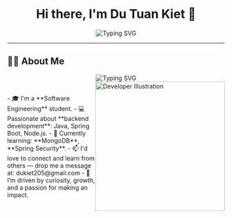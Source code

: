
<h1 align="center">Hi there, I'm Du Tuan Kiet 👋</h1>


<p align="center">
  <img src="https://readme-typing-svg.herokuapp.com?font=Fira+Code&size=24&pause=1000&color=00BFFF&center=true&vCenter=true&width=600&lines=Software+Engineering+Student;Welcome+to+my+GitHub+profile!" alt="Typing SVG" />
</p>

---

## 👨‍💻 About Me

<div align="center">
  <img src="https://readme-typing-svg.demolab.com?font=Fira+Code&size=24&pause=1000&color=00BFFF&center=true&vCenter=true&width=600&lines=Software+Engineering+Student;Welcome+to+my+GitHub+profile!" alt="Typing SVG" />
</div>

<div style="display: flex; align-items: center; justify-content: space-between;">
  <div>
- 🎓 I'm a **Software Engineering** student.
- 💻 Passionate about **backend development**: Java, Spring Boot, Node.js.
- 🌱 Currently learning: **MongoDB**, **Spring Security**.
- 📫 I'd love to connect and learn from others — drop me a message at: dukiet205@gmail.com
- 🚀 I’m driven by curiosity, growth, and a passion for making an impact.
  </div>
  <div>
    <img src="https://user-images.githubusercontent.com/74038190/212257454-16e3712e-945a-4ca2-b238-408ad0bf87e6.gif" width="300" alt="Developer Illustration" />
  </div>
</div>
